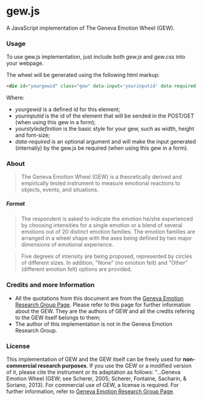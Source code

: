 # gew.js
A JavaScript implementation of The Geneva Emotion Wheel (GEW).

### Usage
To use gew.js implementation, just include both _gew.js_ and _gew.css_ into your webpage.

The wheel will be generated using the following html markup:
```html
<div id="yourgewid" class="gew" data-input='yourinputid' data-required style="yourstyledefinition"></div>
```

Where:
* *yourgewid* is a defined id for this element;
* *yourinputid* is the id of the element that will be sended in the POST/GET (when using this gew in a form);
* *yourstyledefinition* is the basic style for your gew, such as width, height and font-size;
* *data-required* is an optional argument and will make the input generated (internally) by the gew.js be required (when using this gew in a form).

### About
> The Geneva Emotion Wheel (GEW) is a theoretically derived and empirically tested instrument to measure emotional reactions to objects, events, and situations.

##### Format
> The respondent is asked to indicate the emotion he/she experienced by choosing intensities for a single emotion or a blend of several emotions out of 20 distinct emotion families. The emotion families are arranged in a wheel shape with the axes being defined by two major dimensions of emotional experience.

> Five degrees of intensity are being proposed, represented by circles of different sizes. In addition, "None" (no emotion felt) and "Other" (different emotion felt) options are provided.

### Credits and more Information
* All the quotations from this document are from the [Geneva Emotion Research Group Page](http://www.affective-sciences.org/gew/). Please refer to this page for further information about the GEW. They are the authors of GEW and all the credits refering to the GEW itself belongs to them;
* The author of this implementation is not in the Geneva Emotion Research Group.

### License
This implementation of GEW and the GEW itself can be freely used for **non-commercial research purposes**. If you use the GEW or a modified version of it, please cite the instrument or its adaptation as follows: "…Geneva Emotion Wheel (GEW; see Scherer, 2005; Scherer, Fontaine, Sacharin, & Soriano, 2013). For commercial use of GEW, a license is required. For further information, refer to [Geneva Emotion Research Group Page](http://www.affective-sciences.org/gew/).
